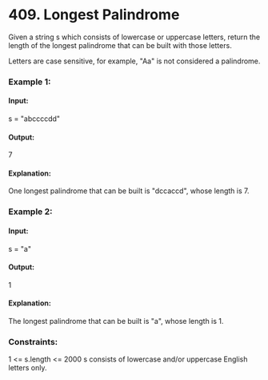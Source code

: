 # 409. Longest Palindrome
Given a string s which consists of lowercase or uppercase letters, return the length of the longest 
palindrome
 that can be built with those letters.

Letters are case sensitive, for example, "Aa" is not considered a palindrome.

### Example 1:
#### Input:
s = "abccccdd"
#### Output:
7
#### Explanation:
One longest palindrome that can be built is "dccaccd", whose length is 7.

### Example 2:
#### Input:
s = "a"
#### Output:
1
#### Explanation:
The longest palindrome that can be built is "a", whose length is 1.
 
### Constraints:
1 <= s.length <= 2000
s consists of lowercase and/or uppercase English letters only.

